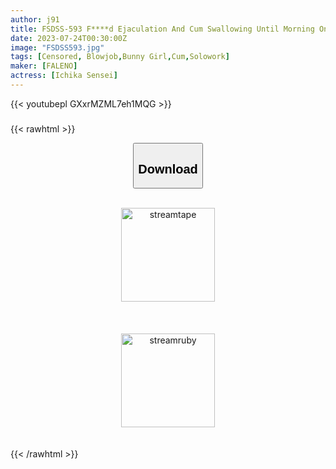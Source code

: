 ```yaml
---
author: j91
title: FSDSS-593 F****d Ejaculation And Cum Swallowing Until Morning On A Stayover Date. I Want To Be A Slut Earnestly Until Ichika Teacher Runs Out Of Sperm. Teacher Ichika
date: 2023-07-24T00:30:00Z
image: "FSDSS593.jpg"
tags: [Censored, Blowjob,Bunny Girl,Cum,Solowork]
maker: [FALENO]
actress: [Ichika Sensei]
---
```



{{< youtubepl GXxrMZML7eh1MQG >}}

###

{{< rawhtml >}}

  <link rel="stylesheet" href="https://j91.asia/asset/bs5.css">
  <center>
  <button class="btn btn-primary" type="button" data-bs-toggle="collapse" data-bs-target=".multi-collapse" aria-expanded="false" aria-controls="multiCollapseExample1 multiCollapseExample2"><h2>Download</h2></button></center>
</p>
<div class="row">
  <div class="col">
    <div class="collapse multi-collapse" id="multiCollapseExample1">
      <div class="card card-body">
	      <br>
<center><a href="https://streamtape.to/v/GXxrMZML7eh1MQG/fsdss-593.mp4" target="_blank"><img src="https://streamtape.to/images/Logo@2x.png" width="150" alt="streamtape"></a></center>
	      <br><br>
    </div>
  </div>
</div>
  <div class="col">
    <div class="collapse multi-collapse" id="multiCollapseExample2">
      <div class="card card-body">
	      <br>
<center><a href="https://streamruby.com/tbgnt82q9shh.html" target="_blank"><img src="https://j91.asia/asset/ruuby.png" width="150" alt="streamruby"></a></center>
<br><br>
      </div>
    </div>
  </div>
</div>{{< /rawhtml >}}
